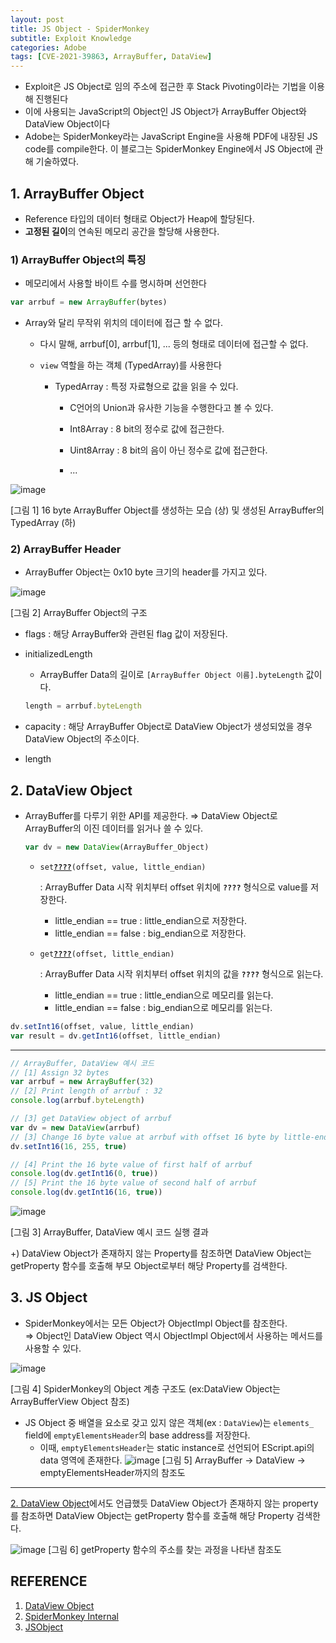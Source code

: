 ```yaml
---
layout: post
title: JS Object - SpiderMonkey
subtitle: Exploit Knowledge
categories: Adobe
tags: [CVE-2021-39863, ArrayBuffer, DataView]
---
```


- Exploit은 JS Object로 임의 주소에 접근한 후 Stack Pivoting이라는 기법을 이용해 진행된다
- 이에 사용되는 JavaScript의 Object인 JS Object가 ArrayBuffer Object와 DataView Object이다
- Adobe는 SpiderMonkey라는 JavaScript Engine을 사용해 PDF에 내장된 JS code를 compile한다. 이 블로그는 SpiderMonkey Engine에서 JS Object에 관해 기술하였다.

## 1. ArrayBuffer Object

- Reference 타입의 데이터 형태로 Object가 Heap에 할당된다.
- **고정된 길이**의 연속된 메모리 공간을 할당해 사용한다.

### 1) ArrayBuffer Object의 특징

- 메모리에서 사용할 바이트 수를 명시하며 선언한다
 ```js
 var arrbuf = new ArrayBuffer(bytes)
 ```

- Array와 달리 무작위 위치의 데이터에 접근 할 수 없다.

  - 다시 말해, arrbuf[0], arrbuf[1], ... 등의 형태로 데이터에 접근할 수 없다.
  
  - ```view``` 역할을 하는 객체 (TypedArray)를 사용한다

     - TypedArray : 특정 자료형으로 값을 읽을 수 있다.
       
       - C언어의 Union과 유사한 기능을 수행한다고 볼 수 있다.
       
       - Int8Array : 8 bit의 정수로 값에 접근한다.
       
       - Uint8Array : 8 bit의 음이 아닌 정수로 값에 접근한다.
       
       - ...     
    
![image](https://github.com/user-attachments/assets/e28b4f63-9b9d-45f9-9531-5d5a198f7560)

[그림 1] 16 byte ArrayBuffer Object를 생성하는 모습 (상) 및 생성된 ArrayBuffer의 TypedArray (하)
                    
### 2) ArrayBuffer Header
- ArrayBuffer Object는 0x10 byte 크기의 header를 가지고 있다.

![image](https://github.com/user-attachments/assets/68f556a1-3268-445f-86cb-5442be44db04)

[그림 2] ArrayBuffer Object의 구조

- flags : 해당 ArrayBuffer와 관련된 flag 값이 저장된다.

- initializedLength
    - ArrayBuffer Data의 길이로 ```[ArrayBuffer Object 이름].byteLength``` 값이다.
    ```js
    length = arrbuf.byteLength
    ```
    
- capacity : 해당 ArrayBuffer Object로 DataView Object가 생성되었을 경우 DataView Object의 주소이다.

- length

## 2. DataView Object

- ArrayBuffer를 다루기 위한 API를 제공한다.
    ⇒ DataView Object로 ArrayBuffer의 이진 데이터를 읽거나 쓸 수 있다.
  ```js
  var dv = new DataView(ArrayBuffer_Object)
  ```
    
    - `set`**<U>`????`</U>**`(offset, value, little_endian)`
        
        : ArrayBuffer Data 시작 위치부터 offset 위치에 **`????`** 형식으로 value를 저장한다.
        
        - little_endian == true : little_endian으로 저장한다.
        - little_endian == false : big_endian으로 저장한다.
    
    - `get`**<U>`????`</U>**`(offset, little_endian)`

       : ArrayBuffer Data 시작 위치부터 offset 위치의 값을 **`????`** 형식으로 읽는다.
        
       - little_endian == true : little_endian으로 메모리를 읽는다.
       - little_endian == false : big_endian으로 메모리를 읽는다.
    
 ```js
 dv.setInt16(offset, value, little_endian)
 var result = dv.getInt16(offset, little_endian)
 ```

---

```js
// ArrayBuffer, DataView 예시 코드
// [1] Assign 32 bytes
var arrbuf = new ArrayBuffer(32)
// [2] Print length of arrbuf : 32
console.log(arrbuf.byteLength)

// [3] get DataView object of arrbuf
var dv = new DataView(arrbuf)
// [3] Change 16 byte value at arrbuf with offset 16 byte by little-endian
dv.setInt16(16, 255, true)

// [4] Print the 16 byte value of first half of arrbuf
console.log(dv.getInt16(0, true))
// [5] Print the 16 byte value of second half of arrbuf
console.log(dv.getInt16(16, true))
```
![image](https://github.com/user-attachments/assets/a1e1f12c-60d1-4b69-bd9a-adb8189e4951)

[그림 3] ArrayBuffer, DataView 예시 코드 실행 결과

+) DataView Object가 존재하지 않는 Property를 참조하면 DataView Object는 getProperty 함수를 호출해 부모 Object로부터 해당 Property를 검색한다.

## 3. JS Object

- SpiderMonkey에서는 모든 Object가 ObjectImpl Object를 참조한다.   
    ⇒ Object인 DataView Object 역시 ObjectImpl Object에서 사용하는 메서드를 사용할 수 있다.

![image](https://github.com/user-attachments/assets/b2cdfa84-4e8b-4d49-b8f2-6dcf228595c9)

[그림 4] SpiderMonkey의 Object 계층 구조도 (ex:DataView Object는 ArrayBufferView Object 참조)
        
- JS Object 중 배열을 요소로 갖고 있지 않은 객체(ex : `DataView`)는 `elements_` field에 `emptyElementsHeader`의 base address를 저장한다.
    - 이때, `emptyElementsHeader`는 static instance로 선언되어 EScript.api의 data 영역에 존재한다.
    ![image](https://github.com/user-attachments/assets/c16a8267-8f03-4d53-8aa7-314f9bcf0cd7)
    [그림 5] ArrayBuffer → DataView → emptyElementsHeader까지의 참조도

---

[2. DataView Object](https://whs-segfault.github.io/adobe/2024/08/22/JS-Object-SpiderMonkey.html#h-2-dataview-object)에서도 언급했듯 DataView Object가 존재하지 않는 property를 참조하면 DataView Object는 getProperty 함수를 호출해 해당 Property 검색한다.

![image](https://github.com/user-attachments/assets/24ca4733-a21b-4556-8070-7c96f9707bce)
[그림 6] getProperty 함수의 주소를 찾는 과정을 나타낸 참조도

## REFERENCE
1. [DataView Object](https://developer.mozilla.org/ko/docs/Web/JavaScript/Reference/Global_Objects/DataView/DataView)
2. [SpiderMonkey Internal](https://github.com/ricardoquesada/Spidermonkey/tree/master/js/src/vm)
3. [JSObject](https://www.sidechannel.blog/en/attacking-js-engines/)
